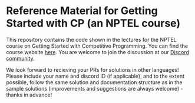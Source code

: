# Reference Material for Getting Started with CP (an NPTEL course)

This repository contains the code shown in the lectures for the NPTEL course on Getting Started with Competitive Programming. You can find the course website [here](https://www.craft.do/s/AcEMNb4NLdHlQo). You are welcome to join the discussion at our [Discord community](https://discord.gg/etdD3SSJ6T). 

We look forward to recieving your PRs for solutions in other languages! Please include your name and discord ID (if applicable), and to the extent possible, follow the same solution and documentation structure as in the sample solutions (improvements and suggestions are always welcome) - thanks in advance! 
